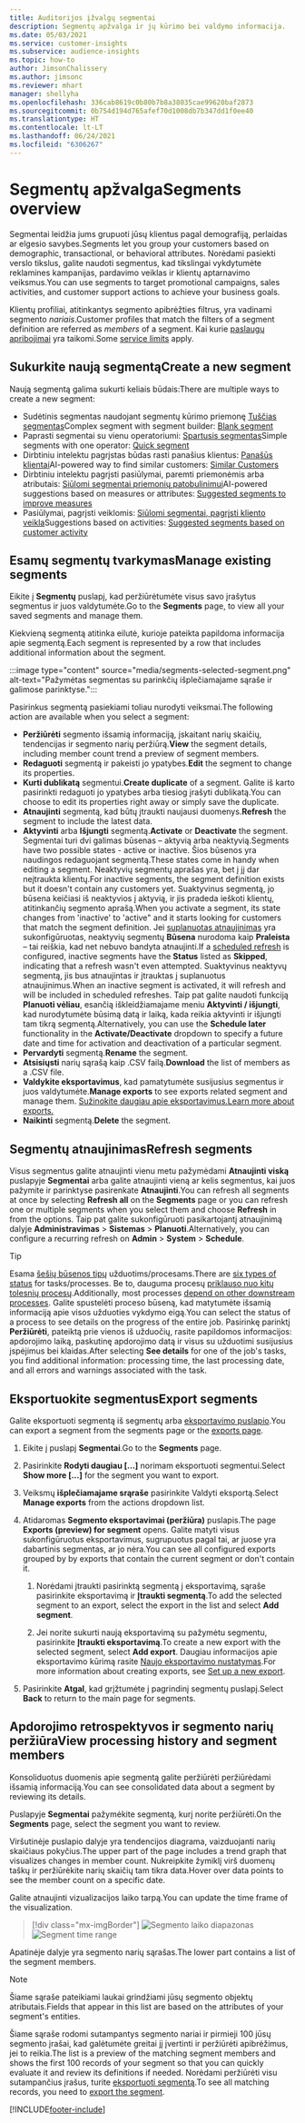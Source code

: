 ```yaml
---
title: Auditorijos įžvalgų segmentai
description: Segmentų apžvalga ir jų kūrimo bei valdymo informacija.
ms.date: 05/03/2021
ms.service: customer-insights
ms.subservice: audience-insights
ms.topic: how-to
author: JimsonChalissery
ms.author: jimsonc
ms.reviewer: mhart
manager: shellyha
ms.openlocfilehash: 336cab8619c0b80b7b8a38035cae99620baf2873
ms.sourcegitcommit: 0b754d194d765afef70d1008db7b347dd1f0ee40
ms.translationtype: HT
ms.contentlocale: lt-LT
ms.lasthandoff: 06/24/2021
ms.locfileid: "6306267"
---
```

# <a name="segments-overview"></a><span data-ttu-id="59470-103">Segmentų apžvalga</span><span class="sxs-lookup"><span data-stu-id="59470-103">Segments overview</span></span>

<span data-ttu-id="59470-104">Segmentai leidžia jums grupuoti jūsų klientus pagal demografiją, perlaidas ar elgesio savybes.</span><span class="sxs-lookup"><span data-stu-id="59470-104">Segments let you group your customers based on demographic, transactional, or behavioral attributes.</span></span> <span data-ttu-id="59470-105">Norėdami pasiekti verslo tikslus, galite naudoti segmentus, kad tikslingai vykdytumėte reklamines kampanijas, pardavimo veiklas ir klientų aptarnavimo veiksmus.</span><span class="sxs-lookup"><span data-stu-id="59470-105">You can use segments to target promotional campaigns, sales activities, and customer support actions to achieve your business goals.</span></span>

<span data-ttu-id="59470-106">Klientų profiliai, atitinkantys segmento apibrėžties filtrus, yra vadinami segmento *nariais*.</span><span class="sxs-lookup"><span data-stu-id="59470-106">Customer profiles that match the filters of a segment definition are referred as *members* of a segment.</span></span> <span data-ttu-id="59470-107">Kai kurie [paslaugų apribojimai](service-limits.md) yra taikomi.</span><span class="sxs-lookup"><span data-stu-id="59470-107">Some [service limits](service-limits.md) apply.</span></span>

## <a name="create-a-new-segment"></a><span data-ttu-id="59470-108">Sukurkite naują segmentą</span><span class="sxs-lookup"><span data-stu-id="59470-108">Create a new segment</span></span>

<span data-ttu-id="59470-109">Naują segmentą galima sukurti keliais būdais:</span><span class="sxs-lookup"><span data-stu-id="59470-109">There are multiple ways to create a new segment:</span></span> 

- <span data-ttu-id="59470-110">Sudėtinis segmentas naudojant segmentų kūrimo priemonę [Tuščias segmentas](segment-builder.md#create-a-new-segment)</span><span class="sxs-lookup"><span data-stu-id="59470-110">Complex segment with segment builder: [Blank segment](segment-builder.md#create-a-new-segment)</span></span>
- <span data-ttu-id="59470-111">Paprasti segmentai su vienu operatoriumi: [Spartusis segmentas](segment-builder.md#quick-segments)</span><span class="sxs-lookup"><span data-stu-id="59470-111">Simple segments with one operator: [Quick segment](segment-builder.md#quick-segments)</span></span>
- <span data-ttu-id="59470-112">Dirbtiniu intelektu pagrįstas būdas rasti panašius klientus: [Panašūs klientai](find-similar-customer-segments.md)</span><span class="sxs-lookup"><span data-stu-id="59470-112">AI-powered way to find similar customers: [Similar Customers](find-similar-customer-segments.md)</span></span>
- <span data-ttu-id="59470-113">Dirbtiniu intelektu pagrįsti pasiūlymai, paremti priemonėmis arba atributais: [Siūlomi segmentai priemonių patobulinimui](suggested-segments.md)</span><span class="sxs-lookup"><span data-stu-id="59470-113">AI-powered suggestions based on measures or attributes: [Suggested segments to improve measures](suggested-segments.md)</span></span>
- <span data-ttu-id="59470-114">Pasiūlymai, pagrįsti veiklomis: [Siūlomi segmentai, pagrįsti kliento veikla](suggested-segments-activity.md)</span><span class="sxs-lookup"><span data-stu-id="59470-114">Suggestions based on activities: [Suggested segments based on customer activity](suggested-segments-activity.md)</span></span>

## <a name="manage-existing-segments"></a><span data-ttu-id="59470-115">Esamų segmentų tvarkymas</span><span class="sxs-lookup"><span data-stu-id="59470-115">Manage existing segments</span></span>

<span data-ttu-id="59470-116">Eikite į **Segmentų** puslapį, kad peržiūrėtumėte visus savo įrašytus segmentus ir juos valdytumėte.</span><span class="sxs-lookup"><span data-stu-id="59470-116">Go to the **Segments** page, to view all your saved segments and manage them.</span></span>

<span data-ttu-id="59470-117">Kiekvieną segmentą atitinka eilutė, kurioje pateikta papildoma informacija apie segmentą.</span><span class="sxs-lookup"><span data-stu-id="59470-117">Each segment is represented by a row that includes additional information about the segment.</span></span>

:::image type="content" source="media/segments-selected-segment.png" alt-text="Pažymėtas segmentas su parinkčių išplečiamajame sąraše ir galimose parinktyse.":::

<span data-ttu-id="59470-119">Pasirinkus segmentą pasiekiami toliau nurodyti veiksmai.</span><span class="sxs-lookup"><span data-stu-id="59470-119">The following action are available when you select a segment:</span></span>

- <span data-ttu-id="59470-120">**Peržiūrėti** segmento išsamią informaciją, įskaitant narių skaičių, tendencijas ir segmento narių peržiūrą.</span><span class="sxs-lookup"><span data-stu-id="59470-120">**View** the segment details, including member count trend a preview of segment members.</span></span>
- <span data-ttu-id="59470-121">**Redaguoti** segmentą ir pakeisti jo ypatybes.</span><span class="sxs-lookup"><span data-stu-id="59470-121">**Edit** the segment to change its properties.</span></span>
- <span data-ttu-id="59470-122">**Kurti dublikatą** segmentui.</span><span class="sxs-lookup"><span data-stu-id="59470-122">**Create duplicate** of a segment.</span></span> <span data-ttu-id="59470-123">Galite iš karto pasirinkti redaguoti jo ypatybes arba tiesiog įrašyti dublikatą.</span><span class="sxs-lookup"><span data-stu-id="59470-123">You can choose to edit its properties right away or simply save the duplicate.</span></span>
- <span data-ttu-id="59470-124">**Atnaujinti** segmentą, kad būtų įtraukti naujausi duomenys.</span><span class="sxs-lookup"><span data-stu-id="59470-124">**Refresh** the segment to include the latest data.</span></span>
- <span data-ttu-id="59470-125">**Aktyvinti** arba **Išjungti** segmentą.</span><span class="sxs-lookup"><span data-stu-id="59470-125">**Activate** or **Deactivate** the segment.</span></span> <span data-ttu-id="59470-126">Segmentai turi dvi galimas būsenas – aktyvią arba neaktyvią.</span><span class="sxs-lookup"><span data-stu-id="59470-126">Segments have two possible states - active or inactive.</span></span> <span data-ttu-id="59470-127">Šios būsenos yra naudingos redaguojant segmentą.</span><span class="sxs-lookup"><span data-stu-id="59470-127">These states come in handy when editing a segment.</span></span> <span data-ttu-id="59470-128">Neaktyvių segmentų aprašas yra, bet į jį dar neįtraukta klientų.</span><span class="sxs-lookup"><span data-stu-id="59470-128">For inactive segments, the segment definition exists but it doesn't contain any customers yet.</span></span> <span data-ttu-id="59470-129">Suaktyvinus segmentą, jo būsena keičiasi iš neaktyvios į aktyvią, ir jis pradeda ieškoti klientų, atitinkančių segmento aprašą.</span><span class="sxs-lookup"><span data-stu-id="59470-129">When you activate a segment, its state changes from 'inactive' to 'active" and it starts looking for customers that match the segment definition.</span></span> <span data-ttu-id="59470-130">Jei [suplanuotas atnaujinimas](system.md#schedule-tab) yra sukonfigūruotas, neaktyvių segmentų **Būsena** nurodoma kaip **Praleista** – tai reiškia, kad net nebuvo bandyta atnaujinti.</span><span class="sxs-lookup"><span data-stu-id="59470-130">If a [scheduled refresh](system.md#schedule-tab) is configured, inactive segments have the **Status** listed as **Skipped**, indicating that a refresh wasn't even attempted.</span></span> <span data-ttu-id="59470-131">Suaktyvinus neaktyvų segmentą, jis bus atnaujintas ir įtrauktas į suplanuotus atnaujinimus.</span><span class="sxs-lookup"><span data-stu-id="59470-131">When an inactive segment is activated, it will refresh and will be included in scheduled refreshes.</span></span>
  <span data-ttu-id="59470-132">Taip pat galite naudoti funkciją **Planuoti vėliau**, esančią iškleidžiamajame meniu **Aktyvinti / išjungti**, kad nurodytumėte būsimą datą ir laiką, kada reikia aktyvinti ir išjungti tam tikrą segmentą.</span><span class="sxs-lookup"><span data-stu-id="59470-132">Alternatively, you can use the **Schedule later** functionality in the **Activate/Deactivate** dropdown to specify a future date and time for activation and deactivation of a particular segment.</span></span>
- <span data-ttu-id="59470-133">**Pervardyti** segmentą.</span><span class="sxs-lookup"><span data-stu-id="59470-133">**Rename** the segment.</span></span>
- <span data-ttu-id="59470-134">**Atsisiųsti** narių sąrašą kaip .CSV failą.</span><span class="sxs-lookup"><span data-stu-id="59470-134">**Download** the list of members as a .CSV file.</span></span>
- <span data-ttu-id="59470-135">**Valdykite eksportavimus**, kad pamatytumėte susijusius segmentus ir juos valdytumėte.</span><span class="sxs-lookup"><span data-stu-id="59470-135">**Manage exports** to see exports related segment and manage them.</span></span> [<span data-ttu-id="59470-136">Sužinokite daugiau apie eksportavimus.</span><span class="sxs-lookup"><span data-stu-id="59470-136">Learn more about exports.</span></span>](export-destinations.md)
- <span data-ttu-id="59470-137">**Naikinti** segmentą.</span><span class="sxs-lookup"><span data-stu-id="59470-137">**Delete** the segment.</span></span>

## <a name="refresh-segments"></a><span data-ttu-id="59470-138">Segmentų atnaujinimas</span><span class="sxs-lookup"><span data-stu-id="59470-138">Refresh segments</span></span>

<span data-ttu-id="59470-139">Visus segmentus galite atnaujinti vienu metu pažymėdami **Atnaujinti viską** puslapyje **Segmentai** arba galite atnaujinti vieną ar kelis segmentus, kai juos pažymite ir parinktyse pasirenkate **Atnaujinti**.</span><span class="sxs-lookup"><span data-stu-id="59470-139">You can refresh all segments at once by selecting **Refresh all** on the **Segments** page or you can refresh one or multiple segments when you select them and choose **Refresh** in from the options.</span></span> <span data-ttu-id="59470-140">Taip pat galite sukonfigūruoti pasikartojantį atnaujinimą dalyje **Administravimas** > **Sistemas** > **Planuoti**.</span><span class="sxs-lookup"><span data-stu-id="59470-140">Alternatively, you can configure a recurring refresh on **Admin** > **System** > **Schedule**.</span></span>

> [!TIP]
> <span data-ttu-id="59470-141">Esama [šešių būsenos tipų](system.md#status-types) užduotims/procesams.</span><span class="sxs-lookup"><span data-stu-id="59470-141">There are [six types of status](system.md#status-types) for tasks/processes.</span></span> <span data-ttu-id="59470-142">Be to, dauguma procesų [priklauso nuo kitų tolesnių procesų](system.md#refresh-policies).</span><span class="sxs-lookup"><span data-stu-id="59470-142">Additionally, most processes [depend on other downstream processes](system.md#refresh-policies).</span></span> <span data-ttu-id="59470-143">Galite spustelėti proceso būseną, kad matytumėte išsamią informaciją apie visos užduoties vykdymo eigą.</span><span class="sxs-lookup"><span data-stu-id="59470-143">You can select the status of a process to see details on the progress of the entire job.</span></span> <span data-ttu-id="59470-144">Pasirinkę parinktį **Peržiūrėti**, pateiktą prie vienos iš užduočių, rasite papildomos informacijos: apdorojimo laiką, paskutinę apdorojimo datą ir visus su užduotimi susijusius įspėjimus bei klaidas.</span><span class="sxs-lookup"><span data-stu-id="59470-144">After selecting **See details** for one of the job's tasks, you find additional information: processing time, the last processing date, and all errors and warnings associated with the task.</span></span>

## <a name="export-segments"></a><span data-ttu-id="59470-145">Eksportuokite segmentus</span><span class="sxs-lookup"><span data-stu-id="59470-145">Export segments</span></span>

<span data-ttu-id="59470-146">Galite eksportuoti segmentą iš segmentų arba [eksportavimo puslapio](export-destinations.md).</span><span class="sxs-lookup"><span data-stu-id="59470-146">You can export a segment from the segments page or the [exports page](export-destinations.md).</span></span> 

1. <span data-ttu-id="59470-147">Eikite į puslapį **Segmentai**.</span><span class="sxs-lookup"><span data-stu-id="59470-147">Go to the **Segments** page.</span></span>

1. <span data-ttu-id="59470-148">Pasirinkite **Rodyti daugiau [...]** norimam eksportuoti segmentui.</span><span class="sxs-lookup"><span data-stu-id="59470-148">Select **Show more [...]** for the segment you want to export.</span></span>

1. <span data-ttu-id="59470-149">Veiksmų **išplečiamajame srąraše** pasirinkite Valdyti eksportą.</span><span class="sxs-lookup"><span data-stu-id="59470-149">Select **Manage exports** from the actions dropdown list.</span></span>

1. <span data-ttu-id="59470-150">Atidaromas **Segmento eksportavimai (peržiūra)** puslapis.</span><span class="sxs-lookup"><span data-stu-id="59470-150">The page **Exports (preview) for segment** opens.</span></span> <span data-ttu-id="59470-151">Galite matyti visus sukonfigūruotus eksportavimus, sugrupuotus pagal tai, ar juose yra dabartinis segmentas, ar jo nėra.</span><span class="sxs-lookup"><span data-stu-id="59470-151">You can see all configured exports grouped by by exports that contain the current segment or don't contain it.</span></span>

   1. <span data-ttu-id="59470-152">Norėdami įtraukti pasirinktą segmentą į eksportavimą, sąraše pasirinkite eksportavimą ir **Įtraukti segmentą**.</span><span class="sxs-lookup"><span data-stu-id="59470-152">To add the selected segment to an export, select the export in the list and select **Add segment**.</span></span>

   1. <span data-ttu-id="59470-153">Jei norite sukurti naują eksportavimą su pažymėtu segmentu, pasirinkite **Įtraukti eksportavimą**.</span><span class="sxs-lookup"><span data-stu-id="59470-153">To create a new export with the selected segment, select **Add export**.</span></span> <span data-ttu-id="59470-154">Daugiau informacijos apie eksportavimo kūrimą rasite [Naujo eksportavimo nustatymas](export-destinations.md#set-up-a-new-export).</span><span class="sxs-lookup"><span data-stu-id="59470-154">For more information about creating exports, see [Set up a new export](export-destinations.md#set-up-a-new-export).</span></span>

1. <span data-ttu-id="59470-155">Pasirinkite **Atgal**, kad grįžtumėte į pagrindinį segmentų puslapį.</span><span class="sxs-lookup"><span data-stu-id="59470-155">Select **Back** to return to the main page for segments.</span></span>

## <a name="view-processing-history-and-segment-members"></a><span data-ttu-id="59470-156">Apdorojimo retrospektyvos ir segmento narių peržiūra</span><span class="sxs-lookup"><span data-stu-id="59470-156">View processing history and segment members</span></span>

<span data-ttu-id="59470-157">Konsoliduotus duomenis apie segmentą galite peržiūrėti peržiūrėdami išsamią informaciją.</span><span class="sxs-lookup"><span data-stu-id="59470-157">You can see consolidated data about a segment by reviewing its details.</span></span>

<span data-ttu-id="59470-158">Puslapyje **Segmentai** pažymėkite segmentą, kurį norite peržiūrėti.</span><span class="sxs-lookup"><span data-stu-id="59470-158">On the **Segments** page, select the segment you want to review.</span></span>

<span data-ttu-id="59470-159">Viršutinėje puslapio dalyje yra tendencijos diagrama, vaizduojanti narių skaičiaus pokyčius.</span><span class="sxs-lookup"><span data-stu-id="59470-159">The upper part of the page includes a trend graph that visualizes changes in member count.</span></span> <span data-ttu-id="59470-160">Nukreipkite žymiklį virš duomenų taškų ir peržiūrėkite narių skaičių tam tikra data.</span><span class="sxs-lookup"><span data-stu-id="59470-160">Hover over data points to see the member count on a specific date.</span></span>

<span data-ttu-id="59470-161">Galite atnaujinti vizualizacijos laiko tarpą.</span><span class="sxs-lookup"><span data-stu-id="59470-161">You can update the time frame of the visualization.</span></span>

> [!div class="mx-imgBorder"]
> <span data-ttu-id="59470-162">![Segmento laiko diapazonas](media/segment-time-range.png "Segmento laiko diapazonas")</span><span class="sxs-lookup"><span data-stu-id="59470-162">![Segment time range](media/segment-time-range.png "Segment time range")</span></span>

<span data-ttu-id="59470-163">Apatinėje dalyje yra segmento narių sąrašas.</span><span class="sxs-lookup"><span data-stu-id="59470-163">The lower part contains a list of the segment members.</span></span>

> [!NOTE]
> <span data-ttu-id="59470-164">Šiame sąraše pateikiami laukai grindžiami jūsų segmento objektų atributais.</span><span class="sxs-lookup"><span data-stu-id="59470-164">Fields that appear in this list are based on the attributes of your segment's entities.</span></span>
>
><span data-ttu-id="59470-165">Šiame sąraše rodomi sutampantys segmento nariai ir pirmieji 100 jūsų segmento įrašai, kad galėtumėte greitai jį įvertinti ir peržiūrėti apibrėžimus, jei to reikia.</span><span class="sxs-lookup"><span data-stu-id="59470-165">The list is a preview of the matching segment members and shows the first 100 records of your segment so that you can quickly evaluate it and review its definitions if needed.</span></span> <span data-ttu-id="59470-166">Norėdami peržiūrėti visu sutampančius įrašus, turite [eksportuoti segmentą](export-destinations.md).</span><span class="sxs-lookup"><span data-stu-id="59470-166">To see all matching records, you need to [export the segment](export-destinations.md).</span></span>

[!INCLUDE[footer-include](../includes/footer-banner.md)] 
